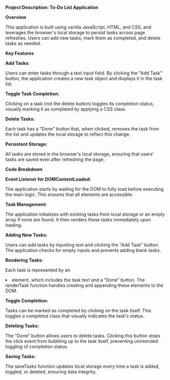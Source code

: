 
**Project Description: To-Do List Application**

**Overview**

This application is built using vanilla JavaScript, HTML, and CSS, and leverages the browser's local storage to persist tasks across page refreshes. Users can add new tasks, mark them as completed, and delete tasks as needed.

**Key Features**

**Add Tasks:**

Users can enter tasks through a text input field. By clicking the "Add Task" button, the application creates a new task object and displays it in the task list.

**Toggle Task Completion:**

Clicking on a task (not the delete button) toggles its completion status, visually marking it as completed by applying a CSS class.

**Delete Tasks:**

Each task has a "Done" button that, when clicked, removes the task from the list and updates the local storage to reflect this change.

**Persistent Storage:**

All tasks are stored in the browser's local storage, ensuring that users' tasks are saved even after refreshing the page.

**Code Breakdown**

**Event Listener for DOMContentLoaded:**

The application starts by waiting for the DOM to fully load before executing the main logic. This ensures that all elements are accessible.

**Task Management:**

The application initializes with existing tasks from local storage or an empty array if none are found. It then renders these tasks immediately upon loading.

**Adding New Tasks:**

Users can add tasks by inputting text and clicking the "Add Task" button. The application checks for empty inputs and prevents adding blank tasks.

**Rendering Tasks:**

Each task is represented by an <li> element, which includes the task text and a "Done" button. The renderTask function handles creating and appending these elements to the DOM.

**Toggle Completion:**

Tasks can be marked as completed by clicking on the task itself. This toggles a completed class that visually indicates the task's status.

**Deleting Tasks:**

The "Done" button allows users to delete tasks. Clicking this button stops the click event from bubbling up to the task itself, preventing unintended toggling of completion status.

**Saving Tasks:**

The saveTasks function updates local storage every time a task is added, toggled, or deleted, ensuring data integrity.
